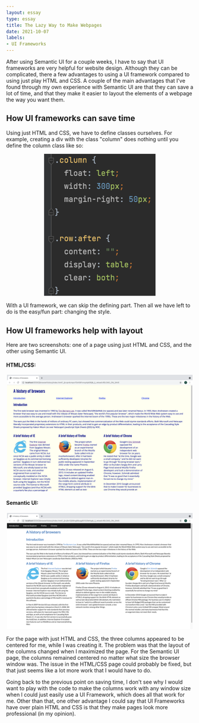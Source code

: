 ```yaml
---
layout: essay
type: essay
title: The Lazy Way to Make Webpages
date: 2021-10-07
labels:
- UI Frameworks
---
```

After using Semantic UI for a couple weeks, I have to say that UI frameworks are very helpful for website design. Although they can be complicated, there a few advantages to using a UI framework compared to using just play HTML and CSS. A couple of the main advantages that I've found through my own experience with Semantic UI are that they can save a lot of time, and that they make it easier to layout the elements of a webpage the way you want them.
## How UI frameworks can save time
Using just HTML and CSS, we have to define classes ourselves. For example, creating a div with the class "column" does nothing until you define the column class like so:
<p align="center">
<img src="/images/columnClass.png" width="300px">
</p>

With a UI framework, we can skip the defining part. Then all we have left to do is the easy/fun part: changing the style.
## How UI frameworks help with layout
Here are two screenshots: one of a page using just HTML and CSS, and the other using Semantic UI.

#### HTML/CSS: 
<p align="center">
<img src="/images/htmlCssPage.png" width="500px">
</p>

#### Semantic UI: 
<p align="center">
<img src="/images/semanticUIPage.png" width="500px">
</p>

For the page with just HTML and CSS, the three columns appeared to be centered for me, while I was creating it. The problem was that the layout of the columns changed when I maximized the page. For the Semantic UI page, the columns remained centered no matter what size the browser window was. The issue in the HTML/CSS page could probably be fixed, but that just seems like a lot more work that I would have to do.

Going back to the previous point on saving time, I don't see why I would want to play with the code to make the columns work with any window size when I could just easily use a UI Framework, which does all that work for me. Other than that, one other advantage I could say that UI Frameworks have over plain HTML and CSS is that they make pages look more professional (in my opinion).